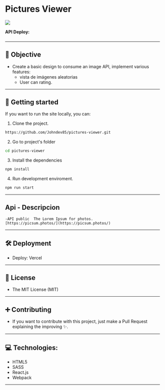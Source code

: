# Pictures Viewer

![](https://i.imgur.com/ONTYKL1.png)

**API Deploy:**

###

---

## 🎯 Objective

-   Create a basic design to consume an image API, implement various features:
    -   vista de imágenes aleatorias
    -   User can rating.

---

## 🚀 Getting started

If you want to run the site locally, you can:

1. Clone the project.

```bash
https://github.com/Johndev85/pictures-viewer.git
```

2. Go to project's folder

```bash
cd pictures-viewer
```

3. Install the dependencies

```bash
npm install
```

4. Run development enviroment.

```bash
npm run start
```

---

## Api - Descripcion

    -API public  The Lorem Ipsum for photos.
    [https://picsum.photos/](https://picsum.photos/)

---

## 🛠 Deployment

-   Deploy: Vercel

---

## 🧾 License

-   The MIT License (MIT)

---

## ➕ Contributing

-   If you want to contribute with this project, just make a Pull Request explaining the improving ✨.

---

## 💻 Technologies:

-   HTML5
-   SASS
-   React.js
-   Webpack

---
